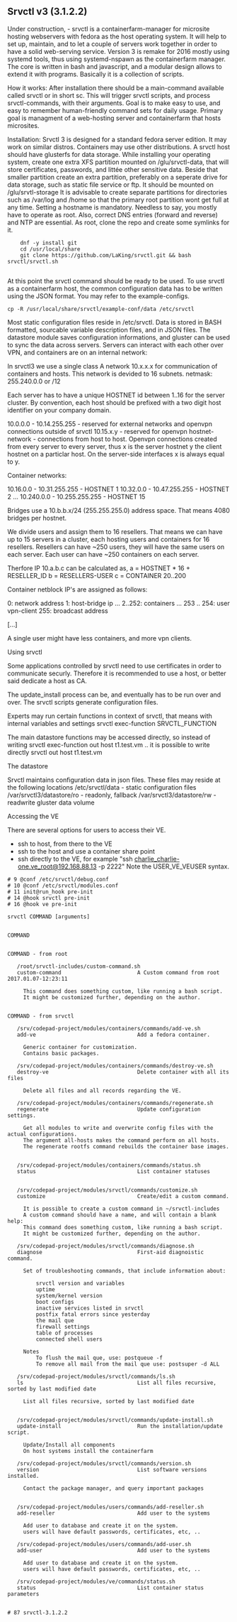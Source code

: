 ## Srvctl v3 (3.1.2.2)
Under construction, - srvctl is a containerfarm-manager for microsite hosting webservers with fedora as the host operating system. It will help to set up, maintain, and to let a couple of servers work together in order to have a solid web-serving service.
Version 3 is remake for 2016 mostly using systemd tools, thus using systemd-nspawn as the containerfarm manager. The core is written in bash and javascript, and a modular design allows to extend it with programs. Basically it is a collection of scripts.

How it works:
After installation there should be a main-command available called srvctl or in short sc. This will trigger srvctl scripts, and process srvctl-commands, with their arguments. Goal is to make easy to use, and easy to remember human-friendly command sets for daily usage. Primary goal is managment of a web-hosting server and containerfarm that hosts microsites. 

Installation:
Srvctl 3 is designed for a standard fedora server edition. It may work on similar distros. Containers may use other distributions. 
A srvctl host should have glusterfs for data storage. While installing your operating system, create one extra XFS partition mounted on /glu/srvctl-data, that will store certificates, passwords, and littée other sensitive data. 
Beside that smaller partition create an extra partition, preferably on a seperate drive for data storage, such as static file service or ftp. It should be mounted on /glu/srvtl-storage 
It is advisable to create separate partitions for directories such as /var/log and /home so that the primary root partition wont get full at any time.
Setting a hostname is mandatory. Needless to say, you mostly have to operate as root. Also, correct DNS entries (forward and reverse) and NTP are essential.
As root, clone the repo and create some symlinks for it.
```
    dnf -y install git
    cd /usr/local/share
    git clone https://github.com/LaKing/srvctl.git && bash srvctl/srvctl.sh
     
```

At this point the srvctl command should be ready to be used.
To use srvctl as a containerfarm host, the common configuration data has to be written using the JSON format. You may refer to the example-configs.

    cp -R /usr/local/share/srvctl/example-conf/data /etc/srvctl

Most static configuration files reside in /etc/srvctl. Data is stored in BASH formatted, sourcable variable description files, and in JSON files.
The datastore module saves configuration informations, and gluster can be used to sync the data across servers.
Servers can interact with each other over VPN, and containers are on an internal network:

In srvctl3 we use a single class A network 10.x.x.x for communication of containers and hosts.
This network is devided to 16 subnets. netmask: 255.240.0.0 or /12

Each server has to have a unique HOSTNET id between 1..16 for the server cluster.
By convention, each host should be prefixed with a two digit host identifier on your company domain.

10.0.0.0 - 10.14.255.255 - reserved for external networks and openvpn connections outside of srvctl
10.15.x.y - reserved for openvpn hostnet-network - connections from host to host. Openvpn connections created from every server to every server, thus x is the server hostnet y the client hostnet on a particlar host. On the server-side interfaces x is always equal to y. 

Container networks:

10.16.0.0 - 10.31.255.255 - HOSTNET 1
10.32.0.0 - 10.47.255.255 - HOSTNET 2
...
10.240.0.0 - 10.255.255.255 - HOSTNET 15

Bridges use a 10.b.b.x/24 (255.255.255.0) address space. That means 4080 bridges per hostnet. 

We divide users and assign them to 16 resellers.
That means we can have up to 15 servers in a cluster, each hosting users and containers for 16 resellers.
Resellers can have ~250 users, they will have the same users on each server. Each user can have ~250 containers on each server.

Therfore IP 10.a.b.c can be calculated as, 
a = HOSTNET * 16 + RESELLER_ID
b = RESELLERS-USER
c = CONTAINER 20..200

Container netblock IP's are assigned as follows:

0: network address
1: host-bridge ip
...
2..252: containers
...
253 .. 254: user vpn-client
255: broadcast address

[...]

A single user might have less containers, and more vpn clients.

Using srvctl

Some applications controlled by srvctl need to use certificates in order to communicate securly. Therefore it is recommended to use a host, or better said dedicate a host as CA.

The update_install process can be, and eventually has to be run over and over. The srvctl scripts generate configuration files.

Experts may run certain functions in context of srvctl, that means with internal variables and settings
    srvctl exec-function SRVCTL_FUNCTION

The main datastore functions may be accessed directly, so instead of writing 
    srvctl exec-function out host t1.test.vm
.. it is possible to write directly
    srvctl out host t1.test.vm

The datastore

Srvctl maintains configuration data in json files. These files may reside at the following locations
/etc/srvctl/data - static configuration files
/var/srvctl3/datastore/ro - readonly, fallback 
/var/srvctl3/datastore/rw - readwrite gluster data volume

Accessing the VE

There are several options for users to access their VE.
- ssh to host, from there to the VE
- ssh to the host and use a container share point
- ssh directly to the VE, for example "ssh charlie_charlie-one.ve_root@192.168.88.13 -p 2222" Note the USER_VE_VEUSER syntax.




```
# 9 @conf /etc/srvctl/debug.conf 
# 10 @conf /etc/srvctl/modules.conf 
# 11 init@run_hook pre-init 
# 14 @hook srvctl pre-init 
# 16 @hook ve pre-init 

srvctl COMMAND [arguments]              


COMMAND                                 


COMMAND - from root                     

   /root/srvctl-includes/custom-command.sh      
   custom-command                        A Custom command from root 2017.01.07-12:23:11 
    
     This command does something custom, like running a bash script.
     It might be customized further, depending on the author.
    

COMMAND - from srvctl                   

   /srv/codepad-project/modules/containers/commands/add-ve.sh
   add-ve                                Add a fedora container.                        
    
     Generic container for customization.
     Contains basic packages.
    
   /srv/codepad-project/modules/containers/commands/destroy-ve.sh
   destroy-ve                            Delete container with all its files            
    
     Delete all files and all records regarding the VE.
    
   /srv/codepad-project/modules/containers/commands/regenerate.sh
   regenerate                            Update configuration settings.                 
    
     Get all modules to write and overwrite config files with the actual configurations.
     The argument all-hosts makes the command perform on all hosts.
     The regenerate rootfs command rebuilds the container base images.
    
    
   /srv/codepad-project/modules/containers/commands/status.sh
   status                                List container statuses                        
    
    
   /srv/codepad-project/modules/srvctl/commands/customize.sh
   customize                             Create/edit a custom command.                  
    
     It is possible to create a custom command in ~/srvctl-includes
     A custom command should have a name, and will contain a blank help:
     This command does something custom, like running a bash script.
     It might be customized further, depending on the author.
    
   /srv/codepad-project/modules/srvctl/commands/diagnose.sh
   diagnose                              First-aid diagnoistic command.                 
    
     Set of troubleshooting commands, that include information about:
    
         srvctl version and variables
         uptime
         system/kernel version
         boot configs
         inactive services listed in srvctl
         postfix fatal errors since yesterday
         the mail que
         firewall settings
         table of processes
         connected shell users
    
     Notes
         To flush the mail que, use: postqueue -f
         To remove all mail from the mail que use: postsuper -d ALL
    
   /srv/codepad-project/modules/srvctl/commands/ls.sh
   ls                                    List all files recursive, sorted by last modified date
    
     List all files recursive, sorted by last modified date
    
    
   /srv/codepad-project/modules/srvctl/commands/update-install.sh
   update-install                        Run the installation/update script.            
    
     Update/Install all components
     On host systems install the containerfarm
    
   /srv/codepad-project/modules/srvctl/commands/version.sh
   version                               List software versions installed.              
    
     Contact the package manager, and query important packages
    
    
   /srv/codepad-project/modules/users/commands/add-reseller.sh
   add-reseller                          Add user to the systems                        
    
     Add user to database and create it on the system.
     users will have default passwords, certificates, etc, ..
    
   /srv/codepad-project/modules/users/commands/add-user.sh
   add-user                              Add user to the systems                        
    
     Add user to database and create it on the system.
     users will have default passwords, certificates, etc, ..
    
   /srv/codepad-project/modules/ve/commands/status.sh
   status                                List container status parameters               
    
    
# 87 srvctl-3.1.2.2 
```
